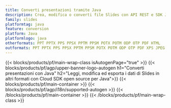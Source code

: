 ```yaml
---
title: Converti presentazioni tramite Java
description: Crea, modifica o converti file Slides con API REST e SDK Java open source
family: slides
platformtag: java
feature: conversion
platform: Java
platformlogo: java
otherformats: PPT PPTX PPS PPSX PPTM PPSM POTX POTM ODP OTP PDF HTML
outformats: PPT PPTX PPS PPSX PPTM PPSM POTX POTM ODP OTP PDF XPS JPEG PNG BMP TIFF SVG HTML SWF HTML5 GIF XAML MD MPEG4
---
```


{{< blocks/products/pf/main-wrap-class isAutogenPage="true" >}}
{{< blocks/products/pf/agp/upper-banner-logo-autogen h1="Converti presentazioni con Java" h2="Leggi, modifica ed esporta i dati di Slides in altri formati con Cloud SDK open source per Java">}}
{{< blocks/products/pf/main-container >}}
{{< blocks/products/pf/agp/i18n/supported-autogen >}}
{{< /blocks/products/pf/main-container >}}
{{< /blocks/products/pf/main-wrap-class >}}